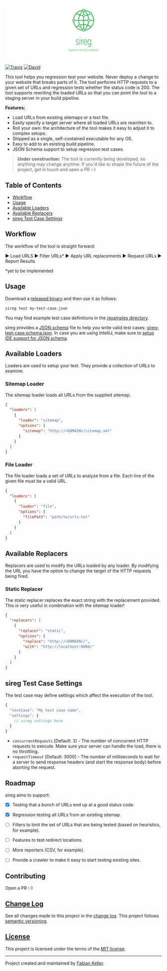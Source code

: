 ![sireg - regression testing for websites](/assets/sireg-repo-banner.png)

[![Travis](https://img.shields.io/travis/FaKeller/sireg.svg)](https://travis-ci.org/FaKeller/sireg)
[![David](https://img.shields.io/david/FaKeller/sireg.svg)](https://david-dm.org/FaKeller/sireg)

This tool helps you regression test your website.
Never deploy a change to your website that breaks parts of it.
The tool performs HTTP requests to a given set of URLs and regression tests whether the status code is 200.
The tool supports rewriting the loaded URLs so that you can point the tool to a staging server in your build pipeline. 

**Features:**

- Load URLs from existing sitemaps or a text file.
- Easily specify a target server where all loaded URLs are rewritten to.
- Roll your own: the architecture of the tool makes it easy to adjust it to complex setups.
- Shipped as a single, self-contained executable for any OS.
- Easy to add to an existing build pipeline.
- JSON Schema support to setup regression test cases.


> **Under construction:** The tool is currently being developed, so anything may change anytime. 
> If you'd like to shape the future of the project, get in touch and open a PR :-)

## Table of Contents

- [Workflow](#workflow)
- [Usage](#usage)
- [Available Loaders](#available-loaders)
- [Available Replacers](#available-replacers)
- [sireg Test Case Settings](#sireg-test-case-settings)

## Workflow

The workflow of the tool is straight forward:

:arrow_forward: Load URLS :arrow_forward: Filter URLs* :arrow_forward: Apply URL replacements :arrow_forward: Request URLs :arrow_forward: Report Results

*yet to be implemented


## Usage

Download a [released binary](/releases) and then use it as follows:

```bash
sireg test my-test-case.json
```

You may find example test case definitions in the [/examples directory](/examples).

sireg provides a [JSON schema](http://json-schema.org/) file to help you write valid test cases: [sireg-test-case.schema.json](/sireg-test-case.schema.json).
In case you are using IntelliJ, make sure to [setup IDE support for JSON schema](https://www.jetbrains.com/help/idea/json-schema.html).


## Available Loaders

Loaders are used to setup your test.
They provide a collection of URLs to examine.

### Sitemap Loader

The sitemap loader loads all URLs from the supplied sitemap.

```json
{
  "loaders": [
    {
      "loader": "sitemap",
      "options": {
        "sitemap": "http://<DOMAIN>/sitemap.xml"
      }
    }
  ]
}
```

### File Loader

The file loader loads a set of URLs to analyze from a file.
Each line of the given file must be a valid URL.

```json
{
  "loaders": [
    {
      "loader": "file",
      "options": {
        "filePath": "path/to/urls.txt"
      }
    }
  ]
}
```


## Available Replacers

Replacers are used to modify the URLs loaded by any loader.
By modifying the URL you have the option to change the target of the HTTP requests being fired.

### Static Replacer

The static replacer replaces the exact string with the replacement provided.
This is very useful in combination with the sitemap loader!

```json
{
  "replacers": [
    {
      "replacer": "static",
      "options": {
        "replace": "http://<DOMAIN>/",
        "with": "http://localhost:8080/"
      }
    }
  ]
}
```


## sireg Test Case Settings

The test case may define settings which affect the execution of the tool.

```js
{
  "testCase": "My test case name",
  "settings": {
    // sireg settings here
  }
}
```  

- `concurrentRequests` [Default: 3] - The number of concurrent HTTP requests to execute. Make sure your server can handle the load, there is no throttling.
- `requestTimeout` [Default: 3000] - The number of milliseconds to wait for a server to send response headers (and start the response body) before aborting the request.


## Roadmap

sireg aims to support:

- [x] Testing that a bunch of URLs end up at a good status code.
- [x] Regression testing all URLs from an existing sitemap.
- [ ] Filters to limit the set of URLs that are being tested (based on heuristics, for example).
- [ ] Features to test redirect locations.
- [ ] More reporters (CSV, for example).
- [ ] Provide a crawler to make it easy to start testing existing sites.


## Contributing

Open a PR :-)


## [Change Log](CHANGELOG.md)

See all changes made to this project in the [change log](CHANGELOG.md). This project follows [semantic versioning](http://semver.org/).


## [License](LICENSE)

This project is licensed under the terms of the [MIT license](LICENSE).


---

Project created and maintained by [Fabian Keller](http://www.fabian-keller.de).
